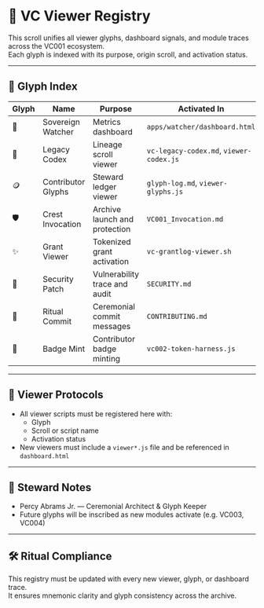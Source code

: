 # 📖 VC Viewer Registry

This scroll unifies all viewer glyphs, dashboard signals, and module traces across the VC001 ecosystem.  
Each glyph is indexed with its purpose, origin scroll, and activation status.

---

## 🧬 Glyph Index

| Glyph | Name                 | Purpose                              | Activated In             |
|-------|----------------------|--------------------------------------|--------------------------|
| 📡    | Sovereign Watcher    | Metrics dashboard                    | `apps/watcher/dashboard.html` |
| 📘    | Legacy Codex         | Lineage scroll viewer                | `vc-legacy-codex.md`, `viewer-codex.js` |
| 🪙    | Contributor Glyphs   | Steward ledger viewer                | `glyph-log.md`, `viewer-glyphs.js` |
| 🛡️    | Crest Invocation     | Archive launch and protection        | `VC001_Invocation.md` |
| ✨    | Grant Viewer         | Tokenized grant activation           | `vc-grantlog-viewer.sh` |
| 🔐    | Security Patch       | Vulnerability trace and audit        | `SECURITY.md` |
| 🧙    | Ritual Commit        | Ceremonial commit messages           | `CONTRIBUTING.md` |
| 🏅    | Badge Mint           | Contributor badge minting            | `vc002-token-harness.js` |

---

## 🔮 Viewer Protocols

- All viewer scripts must be registered here with:
  - Glyph
  - Scroll or script name
  - Activation status
- New viewers must include a `viewer*.js` file and be referenced in `dashboard.html`

---

## 🧙 Steward Notes

- Percy Abrams Jr. — Ceremonial Architect & Glyph Keeper
- Future glyphs will be inscribed as new modules activate (e.g. VC003, VC004)

---

## 🛠️ Ritual Compliance

This registry must be updated with every new viewer, glyph, or dashboard trace.  
It ensures mnemonic clarity and glyph consistency across the archive.
